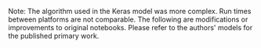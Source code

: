 Note: The algorithm used in the Keras model was more complex. Run times between platforms are not comparable. The following are modifications or improvements to original notebooks. Please refer to the authors' models for the published primary work.
